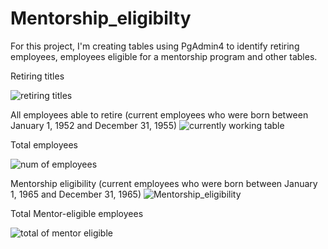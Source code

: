 # Mentorship_eligibilty
For this project, I'm creating tables using PgAdmin4 to identify retiring employees, employees eligible for a mentorship program and other tables.


Retiring titles


![retiring titles](https://user-images.githubusercontent.com/79386482/185719420-680e43db-2037-4d55-b91b-389b40d102af.PNG)


All employees able to retire (current employees who were born between January 1, 1952 and December 31, 1955)
![currently working table](https://user-images.githubusercontent.com/79386482/185714530-35c6e4b6-59da-493d-9197-bb623e475847.PNG)


Total employees


![num of employees](https://user-images.githubusercontent.com/79386482/185719394-2b04f6ee-a97f-44d5-b2ac-e6e36bd96101.PNG)


Mentorship eligibility (current employees who were born between January 1, 1965 and December 31, 1965)
![Mentorship_eligibility](https://user-images.githubusercontent.com/79386482/185719591-a9792e3e-7270-4bbe-b7e1-314ea53c0e0e.PNG)


Total Mentor-eligible employees


![total of mentor eligible](https://user-images.githubusercontent.com/79386482/185719910-568aee0b-d44e-46c2-a4bd-aaa6d0944a84.PNG)
